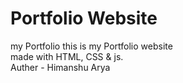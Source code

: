 # Portfolio Website <br>
my Portfolio 
this is my Portfolio website 
<br>
made with HTML, CSS & js.<br>
Auther - Himanshu Arya


